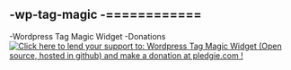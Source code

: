 -wp-tag-magic
-============
-
-Wordpress Tag Magic Widget
-Donations
<a href='https://pledgie.com/campaigns/27390'><img alt='Click here to lend your support to: Wordpress Tag Magic Widget (Open source, hosted in github) and make a donation at pledgie.com !' src='https://pledgie.com/campaigns/27390.png?skin_name=chrome' border='0' ></a>
